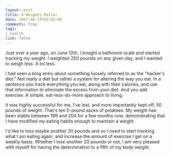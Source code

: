 ```yaml
--- 
layout: post
title: A Weighty Matter
date: 2007-06-14T03:02:00
comments: true
tags:
- health
link: false
---
```

Just over a year ago, on June 12th, I bought a bathroom scale and started tracking my weight.  I weighted 250 pounds on any given day, and I wanted to weigh less.  A lot less.

I had seen a blog entry about something loosely referred to as the "hacker's diet."  Not really a diet but rather a system for altering the way you eat.  In a sentence you track everything you eat, along with their calories, and use that information to eliminate the excess from your diet.  And you add exercise.  A simple, eat-less-do-more approach to living.

It was highly successful for me.  I've lost, and more importantly kept off, 50 pounds of weight.  That's ten 5-pound sacks of potatoes.  My weight has been stable between 199 and 204 for a few months now, demonstrating that I have modified my eating habits enough to maintain a weight.

I'd like to loss maybe another 20 pounds and so I need to start tracking what I am eating again, and increase the amount of exercise I get on a weekly basis.  Whether I lose another 20 pounds or not, I am very pleased with myself for having the determination to a fifth of my body weight.
